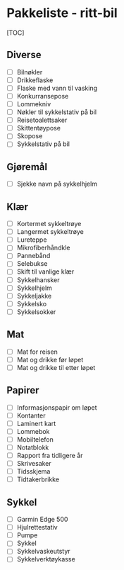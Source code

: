 # Pakkeliste - ritt-bil
[TOC]
## Diverse
- [ ] Bilnøkler
- [ ] Drikkeflaske
- [ ] Flaske med vann til vasking
- [ ] Konkurransepose
- [ ] Lommekniv
- [ ] Nøkler til sykkelstativ på bil
- [ ] Reisetoalettsaker
- [ ] Skittentøypose
- [ ] Skopose
- [ ] Sykkelstativ på bil
## Gjøremål
- [ ] Sjekke navn på sykkelhjelm
## Klær
- [ ] Kortermet sykkeltrøye
- [ ] Langermet sykkeltrøye
- [ ] Lureteppe
- [ ] Mikrofiberhåndkle
- [ ] Pannebånd
- [ ] Selebukse
- [ ] Skift til vanlige klær
- [ ] Sykkelhansker
- [ ] Sykkelhjelm
- [ ] Sykkeljakke
- [ ] Sykkelsko
- [ ] Sykkelsokker
## Mat
- [ ] Mat for reisen
- [ ] Mat og drikke før løpet
- [ ] Mat og drikke til etter løpet
## Papirer
- [ ] Informasjonspapir om løpet
- [ ] Kontanter
- [ ] Laminert kart
- [ ] Lommebok
- [ ] Mobiltelefon
- [ ] Notatblokk
- [ ] Rapport fra tidligere år
- [ ] Skrivesaker
- [ ] Tidsskjema
- [ ] Tidtakerbrikke
## Sykkel
- [ ] Garmin Edge 500
- [ ] Hjulrettestativ
- [ ] Pumpe
- [ ] Sykkel
- [ ] Sykkelvaskeutstyr
- [ ] Sykkelverktøykasse

